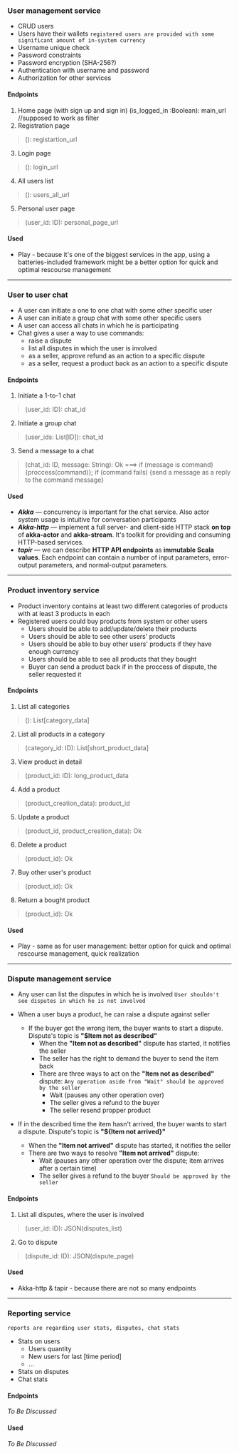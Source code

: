 
### User management service
- CRUD users
- Users have their wallets
  `registered users are provided with some significant amount of in-system currency`
- Username unique check
- Password constraints
- Password encryption (SHA-256?)
- Authentication with username and password
- Authorization for other services

#### Endpoints
1. Home page (with sign up and sign in)
   (is_logged_in :Boolean): main_url     //supposed to work as filter
2. Registration page
> (): registartion_url
3. Login page
> (): login_url
4. All users list
> (): users_all_url
5. Personal user page
> (user_id: ID): personal_page_url

#### Used
- Play - because it's one of the biggest services in the app, using a batteries-included framework might be a better option for quick and optimal rescourse management

---
### User to user chat

- A user can initiate a one to one chat with some other specific user
- A user can initiate a group chat with some other specific users
- A user can access all chats in which he is participating
- Chat gives a user a way to use commands:
    - raise a dispute
    - list all disputes in which the user is involved
    - as a seller, approve refund as an action to a specific dispute
    - as a seller, request a product back as an action to a specific dispute

#### Endpoints
1. Initiate a 1-to-1 chat
> (user_id: ID): chat_id
2. Initiate a group chat
> (user_ids: List[ID]): chat_id
3. Send a message to a chat
> (chat_id: ID, message: String): Ok ===>
> if (message is command) {proccess(command)};
> if (command fails) {send a message as a reply to the command message}

#### Used
- ***Akka*** — concurrency is important for the chat service. Also actor system usage is intuitive for conversation participants
- ***Akka-http*** — implement a full server- and client-side HTTP stack **on top** of **akka-actor** and **akka-stream**. It's toolkit for providing and consuming HTTP-based services.
- ***tapir*** — we can describe **HTTP API endpoints** as **immutable Scala values**. Each endpoint can contain a number of input parameters, error-output parameters, and normal-output parameters.

---
### Product inventory service
- Product inventory contains at least two different categories of products with at least 3 products in each
- Registered users could buy products from system or other users
    - Users should be able to add/update/delete their products
    - Users should be able to see other users' products
    - Users should be able to buy other users' products if they have enough currency
    - Users should be able to see all products that they bought
    - Buyer can send a product back if in the proccess of dispute, the seller requested it

#### Endpoints
1. List all categories
> (): List[category_data]
2. List all products in a category
> (category_id: ID): List[short_product_data]
3. View product in detail
> (product_id: ID): long_product_data
4. Add a product
> (product_creation_data): product_id
5. Update a product
> (product_id, product_creation_data): Ok
6. Delete a product
> (product_id): Ok
7. Buy other user's product
> (product_id): Ok
8. Return a bought product
> (product_id): Ok

#### Used
- Play - same as for user management: better option for quick and optimal rescourse management, quick realization


----------------------------------------
### Dispute management service

- Any user can list the disputes in which he is involved
  `User shouldn't see disputes in which he is not involved`

- When a user buys a product, he can raise a dispute against seller
    - If the buyer got the wrong item, the buyer wants to start a dispute. Dispute's topic is **"$Item not as described"**
        - When the **"Item not as described"** dispute has started, it notifies the seller
        - The seller has the right to demand the buyer to send the item back
        - There are three ways to act on the **"Item not as described"** dispute:
          `Any operation aside from "Wait" should be approved by the seller`
            - Wait (pauses any other operation over)
            - The seller gives a refund to the buyer
            - The seller resend propper product


- If in the described time the item hasn't arrived, the buyer wants to start a dispute. Dispute's topic is **"${Item not arrived}"**
    - When the **"Item not arrived"** dispute has started, it notifies the seller
    - There are two ways to resolve **"Item not arrived"** dispute:
        - Wait (pauses any other operation over the dispute;
          item arrives after a certain time)
        - The seller gives a refund to the buyer
          `Should be approved by the seller`

#### Endpoints
1. List all disputes, where the user is involved
> (user_id: ID): JSON(disputes_list)
2. Go to dispute
> (dispute_id: ID): JSON(dispute_page)

#### Used
- Akka-http & tapir - because there are not so many endpoints

---
### Reporting service
`reports are regarding user stats, disputes, chat stats`
- Stats on users
    - Users quantity
    - New users for last [time period]
    - ...
- Stats on disputes
- Chat stats

#### Endpoints
_To Be Discussed_

#### Used
_To Be Discussed_


